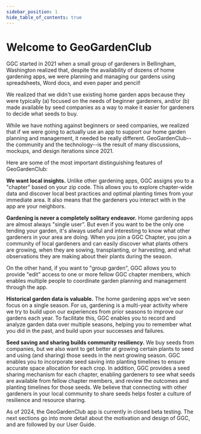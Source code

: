```yaml
---
sidebar_position: 1
hide_table_of_contents: true
---
```


# Welcome to GeoGardenClub

GGC started in 2021 when a small group of gardeners in Bellingham, Washington realized that, despite the availability of dozens of home gardening apps, we were planning and managing our gardens using spreadsheets, Word docs, and even paper and pencil!

We realized that we didn't use existing home garden apps because they were typically (a) focused on the needs of beginner gardeners, and/or (b) made available by seed companies as a way to make it easier for gardeners to decide what seeds to buy.

While we have nothing against beginners or seed companies, we realized that if we were going to actually use an app to support our home garden planning and management, it needed be really different. GeoGardenClub--the community and the technology--is the result of many discussions, mockups, and design iterations since 2021.

Here are some of the most important distinguishing features of GeoGardenClub:  

**We want local insights.**
Unlike other gardening apps, GGC assigns you to a "chapter" based on your zip code. This allows you to explore chapter-wide data and discover local best practices and optimal planting times from your immediate area. It also means that the gardeners you interact with in the app are your neighbors. 

**Gardening is never a completely solitary endeavor.**
Home gardening apps are almost always "single user". But even if you want to be the only one tending your garden, it's always useful and interesting to know what other gardeners in your area are doing.  When you join a GGC Chapter, you join a community of local gardeners and can easily discover what plants others are growing, when they are sowing, transplanting, or harvesting, and what observations they are making about their plants during the season. 

On the other hand, if you want to "group garden", GGC allows you to provide "edit" access to one or more fellow GGC chapter members, which enables multiple people to coordinate garden planning and management through the app. 

**Historical garden data is valuable.**
The home gardening apps we've seen focus on a single season. For us, gardening is a multi-year activity where we try to build upon our experiences from prior seasons to improve our gardens each year.  To facilitate this, GGC enables you to record and analyze garden data over multiple seasons, helping you to remember what you did in the past, and build upon your successes and failures.

**Seed saving and sharing builds community resiliency.**
We buy seeds from companies, but we also want to get better at growing certain plants to seed and using (and sharing) those seeds in the next growing season. GGC enables you to incorporate seed saving into planting timelines to ensure accurate space allocation for each crop. In addition, GGC provides a seed sharing mechanism for each chapter, enabling gardeners to see what seeds are available from fellow chapter members, and review the outcomes and planting timelines for those seeds. We believe that connecting with other gardeners in your local community to share seeds helps foster a culture of resilience and resource sharing. 

As of 2024, the GeoGardenClub app is currently in closed beta testing. The next sections go into more detail about the motivation and design of GGC, and are followed by our User Guide.
